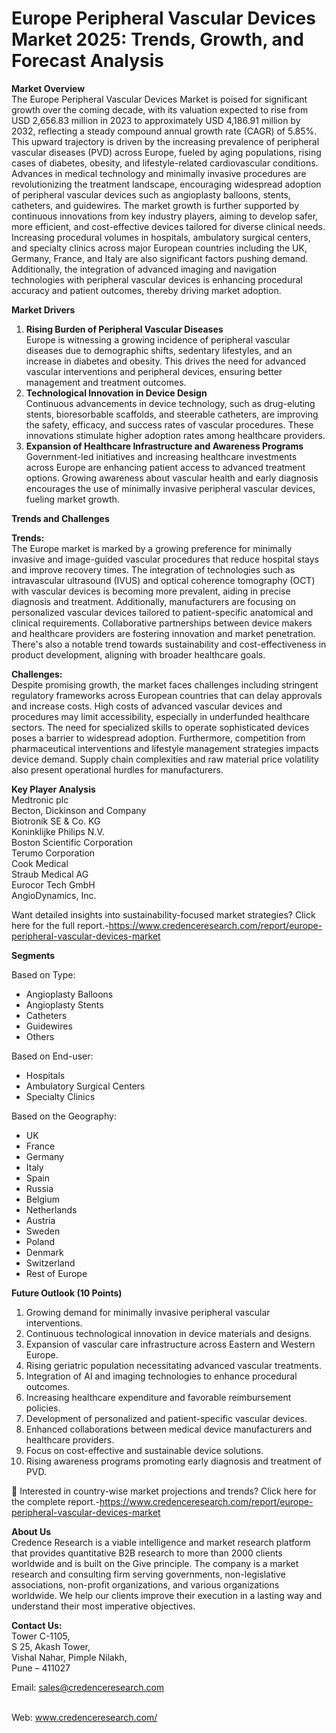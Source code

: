 # Europe Peripheral Vascular Devices Market 2025: Trends, Growth, and Forecast Analysis


<p><strong>Market Overview</strong><br /> The Europe Peripheral Vascular Devices Market is poised for significant growth over the coming decade, with its valuation expected to rise from USD 2,656.83 million in 2023 to approximately USD 4,186.91 million by 2032, reflecting a steady compound annual growth rate (CAGR) of 5.85%. This upward trajectory is driven by the increasing prevalence of peripheral vascular diseases (PVD) across Europe, fueled by aging populations, rising cases of diabetes, obesity, and lifestyle-related cardiovascular conditions. Advances in medical technology and minimally invasive procedures are revolutionizing the treatment landscape, encouraging widespread adoption of peripheral vascular devices such as angioplasty balloons, stents, catheters, and guidewires. The market growth is further supported by continuous innovations from key industry players, aiming to develop safer, more efficient, and cost-effective devices tailored for diverse clinical needs. Increasing procedural volumes in hospitals, ambulatory surgical centers, and specialty clinics across major European countries including the UK, Germany, France, and Italy are also significant factors pushing demand. Additionally, the integration of advanced imaging and navigation technologies with peripheral vascular devices is enhancing procedural accuracy and patient outcomes, thereby driving market adoption.</p>
<p><strong>Market Drivers</strong></p>
<ol>
<li><strong>Rising Burden of Peripheral Vascular Diseases</strong><br /> Europe is witnessing a growing incidence of peripheral vascular diseases due to demographic shifts, sedentary lifestyles, and an increase in diabetes and obesity. This drives the need for advanced vascular interventions and peripheral devices, ensuring better management and treatment outcomes.</li>
<li><strong>Technological Innovation in Device Design</strong><br /> Continuous advancements in device technology, such as drug-eluting stents, bioresorbable scaffolds, and steerable catheters, are improving the safety, efficacy, and success rates of vascular procedures. These innovations stimulate higher adoption rates among healthcare providers.</li>
<li><strong>Expansion of Healthcare Infrastructure and Awareness Programs</strong><br /> Government-led initiatives and increasing healthcare investments across Europe are enhancing patient access to advanced treatment options. Growing awareness about vascular health and early diagnosis encourages the use of minimally invasive peripheral vascular devices, fueling market growth.</li>
</ol>
<p><strong>Trends and Challenges</strong></p>
<p><strong>Trends:</strong><br /> The Europe market is marked by a growing preference for minimally invasive and image-guided vascular procedures that reduce hospital stays and improve recovery times. The integration of technologies such as intravascular ultrasound (IVUS) and optical coherence tomography (OCT) with vascular devices is becoming more prevalent, aiding in precise diagnosis and treatment. Additionally, manufacturers are focusing on personalized vascular devices tailored to patient-specific anatomical and clinical requirements. Collaborative partnerships between device makers and healthcare providers are fostering innovation and market penetration. There's also a notable trend towards sustainability and cost-effectiveness in product development, aligning with broader healthcare goals.</p>
<p><strong>Challenges:</strong><br /> Despite promising growth, the market faces challenges including stringent regulatory frameworks across European countries that can delay approvals and increase costs. High costs of advanced vascular devices and procedures may limit accessibility, especially in underfunded healthcare sectors. The need for specialized skills to operate sophisticated devices poses a barrier to widespread adoption. Furthermore, competition from pharmaceutical interventions and lifestyle management strategies impacts device demand. Supply chain complexities and raw material price volatility also present operational hurdles for manufacturers.</p>
<p><strong>Key Player Analysis</strong><br /> Medtronic plc<br /> Becton, Dickinson and Company<br /> Biotronik SE &amp; Co. KG<br /> Koninklijke Philips N.V.<br /> Boston Scientific Corporation<br /> Terumo Corporation<br /> Cook Medical<br /> Straub Medical AG<br /> Eurocor Tech GmbH<br /> AngioDynamics, Inc.</p>
<p>Want detailed insights into sustainability-focused market strategies? Click here for the full report.-<a href="https://www.credenceresearch.com/report/europe-peripheral-vascular-devices-market">https://www.credenceresearch.com/report/europe-peripheral-vascular-devices-market</a></p>
<p><strong>Segments</strong></p>
<p>Based on Type:</p>
<ul>
<li>Angioplasty Balloons</li>
<li>Angioplasty Stents</li>
<li>Catheters</li>
<li>Guidewires</li>
<li>Others</li>
</ul>
<p>Based on End-user:</p>
<ul>
<li>Hospitals</li>
<li>Ambulatory Surgical Centers</li>
<li>Specialty Clinics</li>
</ul>
<p>Based on the Geography:</p>
<ul>
<li>UK</li>
<li>France</li>
<li>Germany</li>
<li>Italy</li>
<li>Spain</li>
<li>Russia</li>
<li>Belgium</li>
<li>Netherlands</li>
<li>Austria</li>
<li>Sweden</li>
<li>Poland</li>
<li>Denmark</li>
<li>Switzerland</li>
<li>Rest of Europe</li>
</ul>
<p><strong>Future Outlook (10 Points)</strong></p>
<ol>
<li>Growing demand for minimally invasive peripheral vascular interventions.</li>
<li>Continuous technological innovation in device materials and designs.</li>
<li>Expansion of vascular care infrastructure across Eastern and Western Europe.</li>
<li>Rising geriatric population necessitating advanced vascular treatments.</li>
<li>Integration of AI and imaging technologies to enhance procedural outcomes.</li>
<li>Increasing healthcare expenditure and favorable reimbursement policies.</li>
<li>Development of personalized and patient-specific vascular devices.</li>
<li>Enhanced collaborations between medical device manufacturers and healthcare providers.</li>
<li>Focus on cost-effective and sustainable device solutions.</li>
<li>Rising awareness programs promoting early diagnosis and treatment of PVD.</li>
</ol>
<p>📌 Interested in country-wise market projections and trends? Click here for the complete report.-<a href="https://www.credenceresearch.com/report/europe-peripheral-vascular-devices-market">https://www.credenceresearch.com/report/europe-peripheral-vascular-devices-market</a></p>
<p><strong>About Us</strong><br /> Credence Research is a viable intelligence and market research platform that provides quantitative B2B research to more than 2000 clients worldwide and is built on the Give principle. The company is a market research and consulting firm serving governments, non-legislative associations, non-profit organizations, and various organizations worldwide. We help our clients improve their execution in a lasting way and understand their most imperative objectives.</p>
<p><strong>Contact Us:</strong><br /> Tower C-1105,<br /> S 25, Akash Tower,<br /> Vishal Nahar, Pimple Nilakh,<br /> Pune &ndash; 411027</p>
<p>Email: <a href="mailto:sales@credenceresearch.com">sales@credenceresearch.com</a></p>
<p><br /> Web: <a href="http://www.credenceresearch.com/">www.credenceresearch.com/</a></p>
